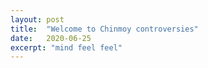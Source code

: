 ```yaml
---
layout: post
title:  "Welcome to Chinmoy controversies"
date:   2020-06-25
excerpt: "mind feel feel"
---
```

